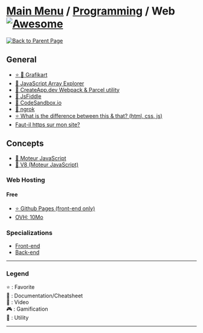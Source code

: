 # [Main Menu](../../README.md) / [Programming](../README.md) / Web [![Awesome](https://awesome.re/badge-flat.svg)](https://awesome.re)

[![Back to Parent Page](https://img.shields.io/badge/-Back_to_Parent_Page-blue?style=for-the-badge)](../README.md)

## General
- [:star: :movie_camera: Grafikart](https://www.youtube.com/user/grafikarttv)
- [:book: JavaScript Array Explorer](https://sdras.github.io/array-explorer/)
- [:wrench: CreateApp.dev Webpack & Parcel utility](https://createapp.dev/)
- [:wrench: JsFiddle](https://jsfiddle.net/)
- [:wrench: CodeSandbox.io](https://codesandbox.io/)
- [:wrench: ngrok](https://ngrok.com/)
- [:star: What is the difference between this & that? (html, css, js)](https://thisthat.dev/)
- [Faut-il https sur mon site?](https://faut-il-https-sur-mon-site.fr/)

## Concepts
- [:book: Moteur JavaScript](https://en.wikipedia.org/wiki/JavaScript_engine)
- [:book: V8 (Moteur JavaScript)](https://en.wikipedia.org/wiki/V8_(JavaScript_engine))

### Web Hosting

#### Free
- [:star: Github Pages (front-end only)](https://pages.github.com/)
- [OVH: 10Mo](https://www.ovh.com/fr/domaines/offre_hebergement_start10m.xml)

### Specializations
- [Front-end](Front-end/README.md)
- [Back-end](Back-end/README.md)

---

### Legend
:star: : Favorite\
:book: : Documentation/Cheatsheet\
:movie_camera: : Video\
:video_game: : Gamification\
:wrench: : Utility

---
